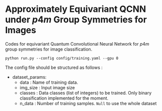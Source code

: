 # Approximately Equivariant QCNN under $p4m$ Group Symmetries for Images 

Codes for equivariant Quantum Convolutional Neural Network for $p4m$ group symmetries for image classification.


```
python run.py --config config/training.yaml --gpu 0
```
 
 
The config file should be structured as follows : 

* dataset_params: 
  - data : Name of training data. 
  - img_size : Input image size
  - classes : Data classes (list of integers) to be trained. Only binary classification implemented for the moment.
  - n_data : Number of training samples. `Null` to use the whole dataset

